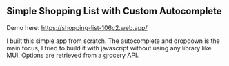 ## Simple Shopping List with Custom Autocomplete

Demo here: https://shopping-list-106c2.web.app/

I built this simple app from scratch. The autocomplete and dropdown is the main focus, I tried to build it with javascript without using any library like MUI.
Options are retrieved from a grocery API.




